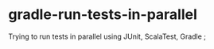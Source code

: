 gradle-run-tests-in-parallel
============================

Trying to run tests in parallel using JUnit, ScalaTest, Gradle ; 
